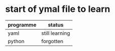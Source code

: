 # start of ymal file to learn


|programme|status|
|---------|------|
|yaml|still learning|
|python|forgotten|
